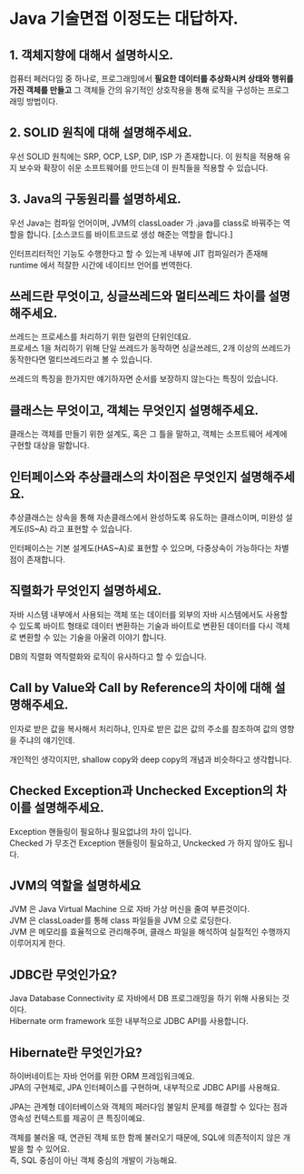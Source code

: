 # Java 기술면접 이정도는 대답하자.

## 1. 객체지향에 대해서 설명하시오.

컴퓨터 페러다임 중 하나로, 프로그래밍에서 **필요한 데이터를 추상화시켜 상태와 행위를 가진 객체를 만들고** 그 객체들 간의 유기적인 상호작용을 통해 로직을 구성하는 프로그래밍 방법이다.

## 2. SOLID 원칙에 대해 설명해주세요.

우선 SOLID 원칙에는 SRP, OCP, LSP, DIP, ISP 가 존재합니다.
이 원칙을 적용해 유지 보수와 확장이 쉬운 소프트웨어를 만드는데 이 원칙들을 적용할 수 있습니다.

## 3. Java의 구동원리를 설명하세요.

우선 Java는 컴파일 언어이며, JVM의 classLoader 가 .java를 class로 바꿔주는 역할을 합니다. [소스코드를 바이트코드로 생성 해준는 역할을 합니다.]  

인터프리터적인 기능도 수행한다고 할 수 있는게 내부에 JIT 컴파일러가 존재해 runtime 에서 적잘한 시간에 네이티브 언어를 번역한다.

## 쓰레드란 무엇이고, 싱글쓰레드와 멀티쓰레드 차이를 설명해주세요.

쓰레드는 프로세스를 처리하기 위한 일련의 단위인데요.  
프로세스 1을 처리하기 위해 단일 쓰레드가 동작하면 싱글쓰레드, 2개 이상의 쓰레드가 동작한다면 멀티쓰레드라고 볼 수 있습니다.

쓰레드의 특징을 한가지만 얘기하자면 순서를 보장하지 않는다는 특징이 있습니다.

## 클래스는 무엇이고, 객체는 무엇인지 설명해주세요.

클래스는 객체를 만들기 위한 설계도, 혹은 그 틀을 말하고, 객체는 소프트웨어 세계에 구현할 대상을 말합니다.

## 인터페이스와 추상클래스의 차이점은 무엇인지 설명해주세요.

추상클래스는 상속을 통해 자손클래스에서 완성하도록 유도하는 클래스이며, 미완성 설계도(IS~A) 라고 표현할 수 있습니다.

인터페이스는 기본 설계도(HAS~A)로 표현할 수 있으며, 다중상속이 가능하다는 차별점이 존재합니다.

## 직렬화가 무엇인지 설명하세요.

자바 시스템 내부에서 사용되는 객체 또는 데이터를 외부의 자바 시스템에서도 사용할 수 있도록 바이트 형태로 데이터 변환하는 기술과 바이트로 변환된 데이터를 다시 객체로 변환할 수 있는 기술을 아울려 이야기 합니다.  

DB의 직렬화 역직렬화와 로직이 유사하다고 할 수 있습니다.

## Call by Value와 Call by Reference의 차이에 대해 설명해주세요.

인자로 받은 값을 복사해서 처리하냐, 인자로 받은 값은 값의 주소를 참조하여 값의 영향을 주냐의 얘기인데.  

개인적인 생각이지만, shallow copy와 deep copy의 개념과 비슷하다고 생각합니다.

## Checked Exception과 Unchecked Exception의 차이를 설명해주세요.

Exception 핸들링이 필요하냐 필요없냐의 차이 입니다.  
Checked 가 무조건 Exception 핸들링이 필요하고, Unckecked 가 하지 않아도 됩니다.

## JVM의 역할을 설명하세요

JVM 은 Java Virtual Machine 으로 자바 가상 머신을 줄여 부른것이다.  
JVM 은 classLoader를 통해 class 파일들을 JVM 으로 로딩한다.  
JVM 은 메모리를 효율적으로 관리해주며, 클래스 파일을 해석하여 실질적인 수행까지 이루어지게 한다.

## JDBC란 무엇인가요?

Java Database Connectivity 로 자바에서 DB 프로그래밍을 하기 위해 사용되는 것이다.  
Hibernate orm framework 또한 내부적으로 JDBC API를 사용합니다.

## Hibernate란 무엇인가요?

하이버네이트는 자바 언어를 위한 ORM 프레임워크예요.  
JPA의 구현체로, JPA 인터페이스를 구현하며, 내부적으로 JDBC API를 사용해요.

JPA는 관계형 데이터베이스와 객체의 페러다임 불일치 문제를 해결할 수 있다는 점과 영속성 컨텍스트를 제공이 큰 특징이예요.

객체를 불러올 때, 연관된 객체 또한 함께 불러오기 때문에, SQL에 의존적이지 않은 개발을 할 수 있어요.  
즉, SQL 중심이 아닌 객체 중심의 개발이 가능해요.